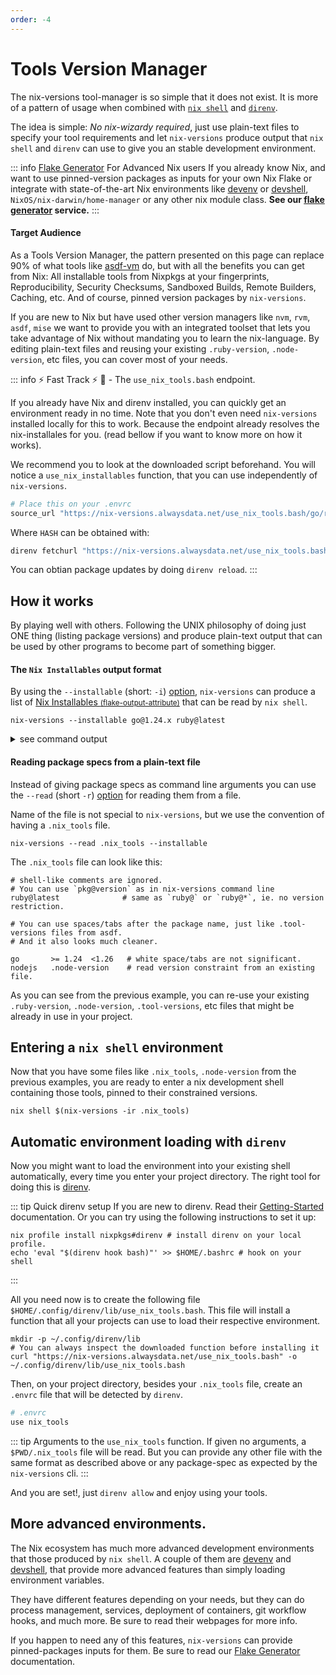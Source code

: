 ```yaml
---
order: -4
---
```


# Tools Version Manager

The nix-versions tool-manager is so simple that it does not exist. It is more of a pattern of usage when
combined with [`nix shell`](https://nix.dev/manual/nix/2.26/command-ref/nix-shell.html) and [`direnv`](https://direnv.net/).

The idea is simple:
<em>No nix-wizardy required</em>, just use plain-text files to specify your tool requirements and let `nix-versions` produce output that `nix shell` and `direnv` can use to give you an stable development environment.


::: info [Flake Generator](flake-generator.html) For Advanced Nix users
If you already know Nix, and want to use pinned-version packages as inputs for your own Nix Flake
or integrate with state-of-the-art Nix environments like
[devenv](https://devenv.sh/) or [devshell](https://github.com/numtide/devshell), `NixOS/nix-darwin/home-manager` or any other nix module class.
<b>See our [flake generator](flake-generator.html) service.</b>
:::

#### Target Audience

As a Tools Version Manager, the pattern presented on this page can replace 90% of what tools like [asdf-vm](https://asdf-vm.com/) do,
but with all the benefits you can get from Nix:
All installable tools from Nixpkgs at your fingerprints, Reproducibility, Security Checksums, Sandboxed Builds, Remote Builders, Caching, etc.
And of course, pinned version packages by `nix-versions`.

If you are new to Nix but have used other version managers like `nvm`, `rvm`, `asdf`, `mise` we want to provide you with an integrated toolset that lets you take advantage of Nix
without mandating you to learn the nix-language. By editing plain-text files and reusing your existing `.ruby-version`, `.node-version`, etc files, you can cover most of your needs.

::: info ⚡ Fast Track ⚡ 🏃 - The `use_nix_tools.bash` endpoint.

If you already have Nix and direnv installed, you can quickly get an environment ready in no time.
Note that you don't even need `nix-versions` installed locally for this to work.
Because the endpoint already resolves the nix-installales for you.
(read bellow if you want to know more on how it works).

We recommend you to look at the downloaded script beforehand.
You will notice a `use_nix_installables` function, that you can use independently of `nix-versions`.

```bash
# Place this on your .envrc
source_url "https://nix-versions.alwaysdata.net/use_nix_tools.bash/go/ruby" HASH
```

Where `HASH` can be obtained with:

```bash
direnv fetchurl "https://nix-versions.alwaysdata.net/use_nix_tools.bash/go/ruby"
```

You can obtian package updates by doing `direnv reload`.
:::

## How it works

By playing well with others. Following the UNIX philosophy of doing just ONE thing (listing package versions) and produce plain-text output that can be used by other programs to become part of something bigger.

#### The `Nix Installables` output format

By using the `--installable` (short: `-i`) [option](../getting-started/cli-help.html), `nix-versions` can produce a list of [Nix Installables <small>(flake-output-attribute)</small>](https://nix.dev/manual/nix/2.24/command-ref/new-cli/nix#flake-output-attribute) that can be read by `nix shell`.

```shell
nix-versions --installable go@1.24.x ruby@latest
```
<details><summary>see command output</summary>
<pre class="ansi-to-html">
nixpkgs/de0fe301211c267807afd11b12613f5511ff7433#go_1_24
nixpkgs/0d534853a55b5d02a4ababa1d71921ce8f0aee4c#ruby_3_4
</pre>
</details>

#### Reading package specs from a plain-text file

Instead of giving package specs as command line arguments you can use the `--read` (short `-r`) [option](../getting-started/cli-help.html) for reading them from a file.

Name of the file is not special to `nix-versions`, but we use the convention of having a `.nix_tools` file.

```shell
nix-versions --read .nix_tools --installable
```

The `.nix_tools` file can look like this:
```text
# shell-like comments are ignored.
# You can use `pkg@version` as in nix-versions command line
ruby@latest              # same as `ruby@` or `ruby@*`, ie. no version restriction.

# You can use spaces/tabs after the package name, just like .tool-versions files from asdf.
# And it also looks much cleaner.

go       >= 1.24  <1.26   # white space/tabs are not significant.
nodejs   .node-version    # read version constraint from an existing file.
```

As you can see from the previous example, you can re-use your existing `.ruby-version`, `.node-version`, `.tool-versions`, etc files that might be already in use in your project.


## Entering a `nix shell` environment

Now that you have some files like `.nix_tools`, `.node-version` from the previous examples, you are ready to enter a nix development shell containing those tools, pinned to their constrained versions.

```shell
nix shell $(nix-versions -ir .nix_tools)
```

## Automatic environment loading with `direnv`

Now you might want to load the environment into your existing shell automatically, every time you enter your project directory.
The right tool for doing this is [direnv](https://direnv.net).

::: tip Quick direnv setup
If you are new to direnv. Read their [Getting-Started](https://direnv.net/#getting-started) documentation.
Or you can try using the following instructions to set it up:

```shell
nix profile install nixpkgs#direnv # install direnv on your local profile.
echo 'eval "$(direnv hook bash)"' >> $HOME/.bashrc # hook on your shell
```
:::


All you need now is to create the following file `$HOME/.config/direnv/lib/use_nix_tools.bash`. This file
will install a function that all your projects can use to load their respective environment.

```shell
mkdir -p ~/.config/direnv/lib
# You can always inspect the downloaded function before installing it
curl "https://nix-versions.alwaysdata.net/use_nix_tools.bash" -o ~/.config/direnv/lib/use_nix_tools.bash
```

Then, on your project directory, besides your `.nix_tools` file, create an `.envrc` file that will be
detected by `direnv`.

```bash
# .envrc
use nix_tools
```

::: tip Arguments to the `use_nix_tools` function.
If given no arguments, a `$PWD/.nix_tools` file will be read. But you can provide any
other file with the same format as described above or any package-spec as expected by the `nix-versions` cli.
:::

And you are set!, just `direnv allow` and enjoy using your tools.


## More advanced environments.

The Nix ecosystem has much more advanced development environments that those produced by `nix shell`.
A couple of them are [devenv](https://devenv.sh/) and [devshell](https://github.com/numtide/devshell),
that provide more advanced features than simply loading environment variables.

They have different features depending on your needs, but they can do process management, services, deployment of containers, git workflow hooks, and much more. Be sure to read their webpages for more info.

If you happen to need any of this features, `nix-versions` can provide pinned-packages inputs for them. Be sure to read our [Flake Generator](flake-generator.html) documentation.
